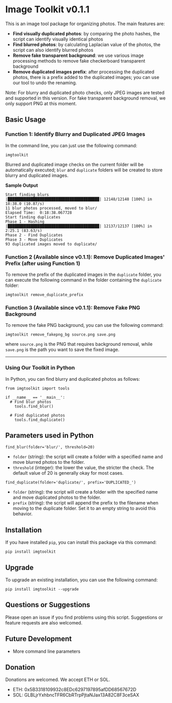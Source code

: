 # Image Toolkit v0.1.1

This is an image tool package for organizing photos. The main features are:

- **Find visually duplicated photos**: by comparing the photo hashes, the script can identify visually identical photos
- **Find blurred photos**: by calculating Laplacian value of the photos, the script can also identify blurred photos
- **Remove fake transparent background**: we use various image processing methods to remove fake checkerboard transparent background
- **Remove duplicated images prefix**: after processing the duplicated photos, there is a prefix added to the duplicated images; you can use our tool to undo the renaming.

Note: For blurry and duplicated photo checks, only JPEG images are tested and supported in this version. For fake transparent background removal, we only support PNG at this moment.

## Basic Usage

### Function 1: Identify Blurry and Duplicated JPEG Images
In the command line, you can just use the following command:
```
imgtoolkit
```
Blurred and duplicated image checks on the current folder will be automatically executed; `blur` and `duplicate` folders will be created to store blurry and duplicated images.

**Sample Output**

```
Start finding blurs
|████████████████████████████████████████| 12148/12148 [100%] in 18:38.0 (10.87/s)
11 blur photos processed, moved to blur/
Elapsed Time:  0:18:38.067728
Start finding duplicates
Phase 1 - Hashing
|████████████████████████████████████████| 12137/12137 [100%] in 2:25.1 (83.63/s)
Phase 2 - Find Duplicates
Phase 3 - Move Duplicates
93 duplicated images moved to duplicate/
```

### Function 2 (Available since v0.1.1): Remove Duplicated Images' Prefix (after using Function 1)
To remove the prefix of the duplicated images in the `duplicate` folder, you can execute the following command in the folder containing the `duplicate` folder:
```
imgtoolkit remove_duplicate_prefix
```

### Function 3 (Available since v0.1.1): Remove Fake PNG Background
To remove the fake PNG background, you can use the following command:
```
imgtoolkit remove_fakepng_bg source.png save.png
```
where `source.png` is the PNG that requires background removal, while `save.png` is the path you want to save the fixed image.

---

### Using Our Toolkit in Python

In Python, you can find blurry and duplicated photos as follows:
```
from imgtoolkit import tools

if __name__ == '__main__':
  # Find blur photos
	tools.find_blur()

  # Find duplicated photos
	tools.find_duplicate()
```

## Parameters used in Python
```
find_blur(folder='blur/', threshold=20)
```
- `folder` (string): the script will create a folder with a specified name and move blurred photos to the folder.
- `threshold` (integer): the lower the value, the stricter the check. The default value of 20 is generally okay for most cases.

```
find_duplicate(folder='duplicate/', prefix='DUPLICATED_')
```
- `folder` (string): the script will create a folder with the specified name and move duplicated photos to the folder.
- `prefix` (string): the script will append the prefix to the filename when moving to the duplicate folder. Set it to an empty string to avoid this behavior.

## Installation

If you have installed `pip`, you can install this package via this command:

```
pip install imgtoolkit
```

## Upgrade

To upgrade an existing installation, you can use the following command:
```
pip install imgtoolkit --upgrade
```

## Questions or Suggestions

Please open an issue if you find problems using this script. Suggestions or feature requests are also welcomed.

## Future Development

- More command line parameters

## Donation

Donations are welcomed. We accept ETH or SOL.

- ETH: 0x5B3318109932c8EDc6297197895afDD68567672D
- SOL: GLBLjrYxhbncTFR6CbRTrpPjtaNJax13A82C8F3ceSAX
